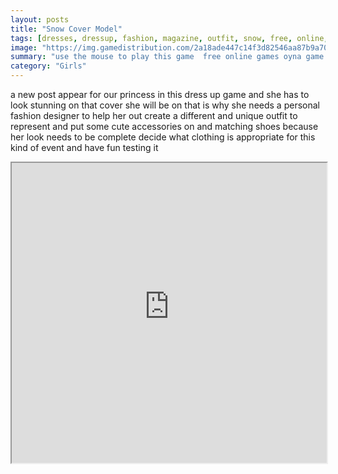 ```yaml
---
layout: posts
title: "Snow Cover Model"
tags: [dresses, dressup, fashion, magazine, outfit, snow, free, online, games, oyna, game, free, games, play, play, games]
image: "https://img.gamedistribution.com/2a18ade447c14f3d82546aa87b9a70fd.jpg"
summary: "use the mouse to play this game  free online games oyna game free games play play games"
category: "Girls"
---
```


a new post appear for our princess in this dress up game and she has to look stunning on that cover she will be on that is why she needs a personal fashion designer to help her out create a different and unique outfit to represent and put some cute accessories on and matching shoes because her look needs to be complete decide what clothing is appropriate for this kind of event and have fun testing it

<iframe width="100%" height="480px;" src="https://html5.gamedistribution.com/2a18ade447c14f3d82546aa87b9a70fd/"></iframe>